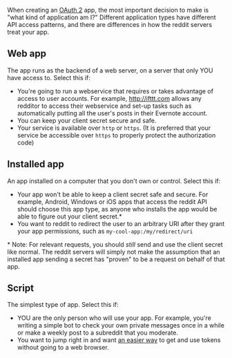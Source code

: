 When creating an [OAuth 2](oauth2) app, the most important decision to make is "what kind of application am I?" Different application types have different API access patterns, and there are differences in how the reddit servers treat your app.

Web app
--------

The app runs as the backend of a web server, on a server that only YOU have access to. Select this if:

* You're going to run a webservice that requires or takes advantage of access to user accounts. For example, http://ifttt.com allows any redditor to access their webservice and set-up tasks such as automatically putting all the user's posts in their Evernote account.
* You can keep your client secret secure and safe.
* Your service is available over `http` or `https`. (It is preferred that your service be accessible over `https` to properly protect the authorization code)

Installed app
-------------

An app installed on a computer that you don't own or control. Select this if:

* Your app won't be able to keep a client secret safe and secure. For example, Android, Windows or iOS apps that access the reddit API should choose this app type, as anyone who installs the app would be able to figure out your client secret.\*
* You want to reddit to redirect the user to an arbitrary URI after they grant your app permissions, such as `my-cool-app:/my/redirect/uri`

\* Note: For relevant requests, you should *still* send and use the client secret like normal. The reddit servers will simply not make the assumption that an installed app sending a secret has "proven" to be a request on behalf of that app.

Script
------

The simplest type of app. Select this if:

* YOU are the only person who will use your app. For example, you're writing a simple bot to check your own private messages once in a while or make a weekly post to a subreddit that you moderate.
* You want to jump right in and want [an easier way](OAuth2-Quick-Start-Example) to get and use tokens without going to a web browser.

